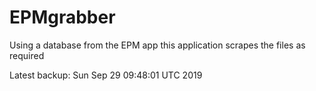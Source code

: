 # EPMgrabber
Using a database from the EPM app this application scrapes the files as required


Latest backup: Sun Sep 29 09:48:01 UTC 2019
